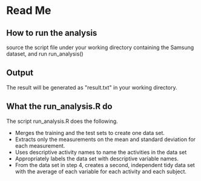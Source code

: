 # Read Me

## How to run the analysis
source the script file under your working directory containing the Samsung dataset,
and run 
run_analysis()

## Output
The result will be generated as "result.txt" in your working directory.

## What the run_analysis.R do

The script run_analysis.R does the following. 
* Merges the training and the test sets to create one data set.
* Extracts only the measurements on the mean and standard deviation for each measurement. 
* Uses descriptive activity names to name the activities in the data set
* Appropriately labels the data set with descriptive variable names. 
* From the data set in step 4, creates a second, independent tidy data set with the average of each variable for each activity and each subject.
